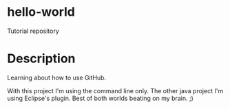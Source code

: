 # hello-world
Tutorial repository

# Description
Learning about how to use GitHub.

With this project I'm using the command line only. The other java project I'm using Eclipse's plugin. Best of both worlds beating on my brain. ;)
